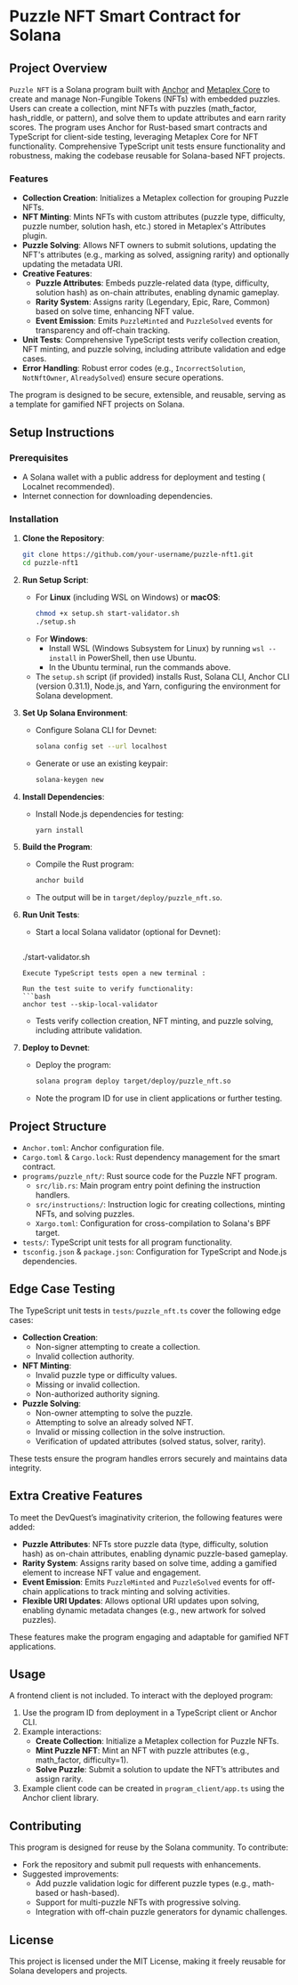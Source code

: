 # Puzzle NFT Smart Contract for Solana

## Project Overview

`Puzzle NFT` is a Solana program built with [Anchor](https://www.anchor-lang.com/) and [Metaplex Core](https://github.com/metaplex-foundation/mpl-core) to create and manage Non-Fungible Tokens (NFTs) with embedded puzzles. Users can create a collection, mint NFTs with puzzles (math_factor, hash_riddle, or pattern), and solve them to update attributes and earn rarity scores. The program uses Anchor for Rust-based smart contracts and TypeScript for client-side testing, leveraging Metaplex Core for NFT functionality. Comprehensive TypeScript unit tests ensure functionality and robustness, making the codebase reusable for Solana-based NFT projects.

### Features
- **Collection Creation**: Initializes a Metaplex collection for grouping Puzzle NFTs.
- **NFT Minting**: Mints NFTs with custom attributes (puzzle type, difficulty, puzzle number, solution hash, etc.) stored in Metaplex's Attributes plugin.
- **Puzzle Solving**: Allows NFT owners to submit solutions, updating the NFT's attributes (e.g., marking as solved, assigning rarity) and optionally updating the metadata URI.
- **Creative Features**:
  - **Puzzle Attributes**: Embeds puzzle-related data (type, difficulty, solution hash) as on-chain attributes, enabling dynamic gameplay.
  - **Rarity System**: Assigns rarity (Legendary, Epic, Rare, Common) based on solve time, enhancing NFT value.
  - **Event Emission**: Emits `PuzzleMinted` and `PuzzleSolved` events for transparency and off-chain tracking.
- **Unit Tests**: Comprehensive TypeScript tests verify collection creation, NFT minting, and puzzle solving, including attribute validation and edge cases.
- **Error Handling**: Robust error codes (e.g., `IncorrectSolution`, `NotNftOwner`, `AlreadySolved`) ensure secure operations.

The program is designed to be secure, extensible, and reusable, serving as a template for gamified NFT projects on Solana.

## Setup Instructions

### Prerequisites
- A Solana wallet with a public address for deployment and testing ( Localnet recommended).
- Internet connection for downloading dependencies.

### Installation
1. **Clone the Repository**:
   ```bash
   git clone https://github.com/your-username/puzzle-nft1.git
   cd puzzle-nft1
   ```

2. **Run Setup Script**:
   - For **Linux** (including WSL on Windows) or **macOS**:
     ```bash
     chmod +x setup.sh start-validator.sh
     ./setup.sh
     ```
   - For **Windows**:
     - Install WSL (Windows Subsystem for Linux) by running `wsl --install` in PowerShell, then use Ubuntu.
     - In the Ubuntu terminal, run the commands above.
   - The `setup.sh` script (if provided) installs Rust, Solana CLI, Anchor CLI (version 0.31.1), Node.js, and Yarn, configuring the environment for Solana development.

3. **Set Up Solana Environment**:
   - Configure Solana CLI for Devnet:
     ```bash
     solana config set --url localhost
     ```
   - Generate or use an existing keypair:
     ```bash
     solana-keygen new
     ```

4. **Install Dependencies**:
   - Install Node.js dependencies for testing:
     ```bash
     yarn install
     ```

5. **Build the Program**:
   - Compile the Rust program:
     ```bash
     anchor build
     ```
   - The output will be in `target/deploy/puzzle_nft.so`.

6. **Run Unit Tests**:
   - Start a local Solana validator (optional for Devnet):
     ```bash
    ./start-validator.sh
     ```
   Execute TypeScript tests open a new terminal :

    Run the test suite to verify functionality:
    ```bash
   anchor test --skip-local-validator
    ```
   - Tests verify collection creation, NFT minting, and puzzle solving, including attribute validation.

7. **Deploy to Devnet**:
   - Deploy the program:
     ```bash
     solana program deploy target/deploy/puzzle_nft.so
     ```
   - Note the program ID for use in client applications or further testing.

## Project Structure
- `Anchor.toml`: Anchor configuration file.
- `Cargo.toml` & `Cargo.lock`: Rust dependency management for the smart contract.
- `programs/puzzle_nft/`: Rust source code for the Puzzle NFT program.
  - `src/lib.rs`: Main program entry point defining the instruction handlers.
  - `src/instructions/`: Instruction logic for creating collections, minting NFTs, and solving puzzles.
  - `Xargo.toml`: Configuration for cross-compilation to Solana's BPF target.
- `tests/`: TypeScript unit tests for all program functionality.
- `tsconfig.json` & `package.json`: Configuration for TypeScript and Node.js dependencies.


## Edge Case Testing
The TypeScript unit tests in `tests/puzzle_nft.ts` cover the following edge cases:
- **Collection Creation**:
  - Non-signer attempting to create a collection.
  - Invalid collection authority.
- **NFT Minting**:
  - Invalid puzzle type or difficulty values.
  - Missing or invalid collection.
  - Non-authorized authority signing.
- **Puzzle Solving**:
  - Non-owner attempting to solve the puzzle.
  - Attempting to solve an already solved NFT.
  - Invalid or missing collection in the solve instruction.
  - Verification of updated attributes (solved status, solver, rarity).

These tests ensure the program handles errors securely and maintains data integrity.

## Extra Creative Features
To meet the DevQuest’s imaginativity criterion, the following features were added:
- **Puzzle Attributes**: NFTs store puzzle data (type, difficulty, solution hash) as on-chain attributes, enabling dynamic puzzle-based gameplay.
- **Rarity System**: Assigns rarity based on solve time, adding a gamified element to increase NFT value and engagement.
- **Event Emission**: Emits `PuzzleMinted` and `PuzzleSolved` events for off-chain applications to track minting and solving activities.
- **Flexible URI Updates**: Allows optional URI updates upon solving, enabling dynamic metadata changes (e.g., new artwork for solved puzzles).

These features make the program engaging and adaptable for gamified NFT applications.


## Usage
A frontend client is not included. To interact with the deployed program:
1. Use the program ID from deployment in a TypeScript client or Anchor CLI.
2. Example interactions:
   - **Create Collection**: Initialize a Metaplex collection for Puzzle NFTs.
   - **Mint Puzzle NFT**: Mint an NFT with puzzle attributes (e.g., math_factor, difficulty=1).
   - **Solve Puzzle**: Submit a solution to update the NFT’s attributes and assign rarity.
3. Example client code can be created in `program_client/app.ts` using the Anchor client library.

## Contributing
This program is designed for reuse by the Solana community. To contribute:
- Fork the repository and submit pull requests with enhancements.
- Suggested improvements:
  - Add puzzle validation logic for different puzzle types (e.g., math-based or hash-based).
  - Support for multi-puzzle NFTs with progressive solving.
  - Integration with off-chain puzzle generators for dynamic challenges.

## License
This project is licensed under the MIT License, making it freely reusable for Solana developers and projects.
